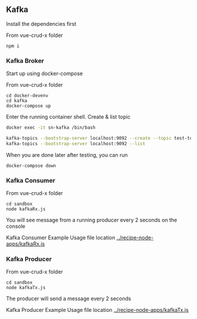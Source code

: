 ## Kafka

Install the dependencies first

From vue-crud-x folder

```
npm i
```

### Kafka Broker

Start up using docker-compose

From vue-crud-x folder

```
cd docker-devenv
cd kafka
docker-compose up
```

Enter the running container shell. Create & list topic

```bash
docker exec -it sn-kafka /bin/bash

kafka-topics --bootstrap-server localhost:9092 --create --topic test-topic --partitions 1 --replication-factor 1
kafka-topics --bootstrap-server localhost:9092 --list

```

When you are done later after testing, you can run

```
docker-compose down
```

### Kafka Consumer

From vue-crud-x folder

```
cd sandbox
node kafkaRx.js
```

You will see message from a running producer every 2 seconds on the console

Kafka Consumer Example Usage file location [../recipe-node-apps/kafkaRx.js](../recipe-node-apps/kafkaRx.js)

### Kafka Producer

From vue-crud-x folder

```
cd sandbox
node kafkaTx.js
```

The producer will send a message every 2 seconds

Kafka Producer Example Usage file location [../recipe-node-apps/kafkaTx.js](../recipe-node-apps/kafkaTx.js)
